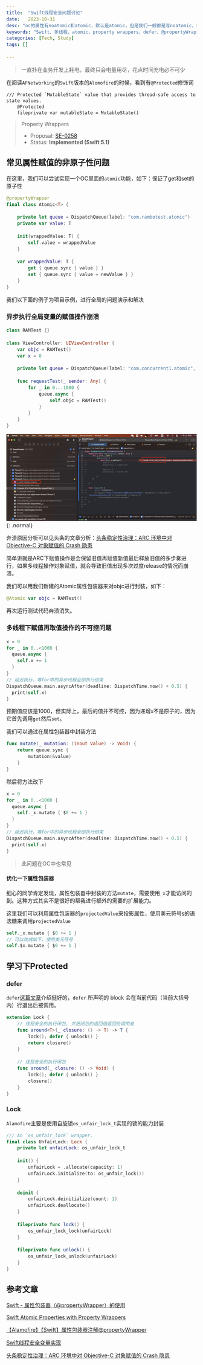 ```yaml
---
title:  "Swift线程安全问题讨论"
date:   2023-10-31
desc: "oc的属性有noatomic和atomic，默认是atomic，但是我们一般都是写noatomic，因为效率更好，但是多线程操作的情况下开启atomic就可以做到线程安全。但是Swift中并没有，本篇文章介绍利用属性包装器来进行多线程安全的属性封装，Property Wrappers。"
keywords: "Swift、多线程、atomic、property wrappers、defer、@propertyWrapper、@dynamicMemberLookup"
categories: [Tech, Study]
tags: []

---
```


> 一直扑在业务开发上耗电，最终只会电量用尽，花点时间充电必不可少

在阅读`AFNetworking`的`Swift`版本的`Alomofire`的时候，看到有`@Protected`修饰词

```objc
/// Protected `MutableState` value that provides thread-safe access to state values.
    @Protected
    fileprivate var mutableState = MutableState()
```

> Property Wrappers
>
> - Proposal: [SE-0258](https://github.com/apple/swift-evolution/blob/main/proposals/0258-property-wrappers.md)
> - Status: **Implemented (Swift 5.1)**

## 常见属性赋值的非原子性问题

在这里，我们可以尝试实现一个OC里面的`atomic`功能，如下：保证了get和set的原子性

```swift
@propertyWrapper
final class Atomic<T> {
    
    private let queue = DispatchQueue(label: "com.rambotest.atomic")
    private var value: T
    
    init(wrappedValue: T) {
        self.value = wrappedValue
    }
    
    var wrappedValue: T {
        get { queue.sync { value } }
        set { queue.sync { value = newValue } }
    }
}
```

我们以下面的例子为项目示例，进行全局的问题演示和解决

### 异步执行全局变量的赋值操作崩溃

```swift
class RAMTest {}

class ViewController: UIViewController {
    var objc = RAMTest()
    var x = 0
  
    private let queue = DispatchQueue(label: "com.concurrent1.atomic", attributes: .concurrent)
  
    func requestTest(_ sender: Any) {
        for _ in 0...1000 {
            queue.async {
                self.objc = RAMTest()
            }
        }
    }
}
```

![image-20231102171110081](/assets/img/study/2023-10-31-Swift线程安全问题讨论.assets/image-20231102171110081.png){: .normal}

奔溃原因分析可以见头条的文章分析：[头条稳定性治理：ARC 环境中对 Objective-C 对象赋值的 Crash 隐患](https://www.toutiao.com/article/7179835281691296291/?app=news_article_lite&timestamp=1672191117&use_new_style=1&req_id=202212280931562E082FEA091B8840A1B8&group_id=7179835281691296291&share_token=B349D83F-FA69-40DE-BBF0-A7A04697A6B3&tt_from=copy_link&utm_source=copy_link&utm_medium=toutiao_ios&utm_campaign=client_share&source=m_redirect&wid=1672707184494)

简单讲就是ARC下赋值操作是会保留旧值再赋值新值最后释放旧值的多步奏进行，如果多线程操作对象赋值，就会导致旧值出现多次过度release的情况而崩溃。

我们可以用我们新建的Atomic属性包装器来对objc进行封装，如下：

```swift
@Atomic var objc = RAMTest()
```

再次运行测试代码奔溃消失。



### 多线程下赋值再取值操作的不可控问题

```swift
x = 0
for _ in 0..<1000 {
  queue.async {
    self.x += 1
  }
}
// 延迟执行，等for中的异步线程全部执行结束
DispatchQueue.main.asyncAfter(deadline: DispatchTime.now() + 0.5) {
  print(self.x)
}
```

预期值应该是1000，但实际上，最后的值并不可控，因为递增`x`不是原子的，因为它首先调用`get`然后`set`。

我们可以通过在属性包装器中封装方法

```swift
func mutate(_ mutation: (inout Value) -> Void) {
    return queue.sync {
        mutation(&value)
    }
}
```

然后将方法改下

```swift
x = 0
for _ in 0..<1000 {
  queue.async {
    self._x.mutate { $0 += 1 }
  }
}
// 延迟执行，等for中的异步线程全部执行结束
DispatchQueue.main.asyncAfter(deadline: DispatchTime.now() + 0.5) {
  print(self.x)
}
```

> 此问题在OC中也常见

#### 优化一下属性包装器

细心的同学肯定发现，属性包装器中封装的方法`mutate`，需要使用`_x`才能访问的到。这种方式其实不是很好的帮我进行额外的需要的扩展能力。

这里我们可以利用属性包装器的`projectedValue`来投影属性，使用美元符号`$`的语法糖来调用`projectedValue`

```swift
self._x.mutate { $0 += 1 }
// 可以改成如下，使用美元符号
self.$x.mutate { $0 += 1 } 
```

## 学习下Protected



### defer

`defer`[这篇文章](https://onevcat.com/2018/11/defer/)介绍挺好的，`defer` 所声明的 block 会在当前代码（当前大括号内）行退出后被调用。

```swift
extension Lock {
    // 线程安全的执行闭包, 并把闭包的返回值返回给调用者
    func around<T>(_ closure: () -> T) -> T {
        lock(); defer { unlock() }
        return closure()
    }

    // 线程安全的执行闭包
    func around(_ closure: () -> Void) {
        lock(); defer { unlock() }
        closure()
    }
}
```



### Lock

`Alamofire`主要是使用自旋锁`os_unfair_lock_t`实现的锁的能力封装

```swift
/// An `os_unfair_lock` wrapper.
final class UnfairLock: Lock {
    private let unfairLock: os_unfair_lock_t

    init() {
        unfairLock = .allocate(capacity: 1)
        unfairLock.initialize(to: os_unfair_lock())
    }

    deinit {
        unfairLock.deinitialize(count: 1)
        unfairLock.deallocate()
    }

    fileprivate func lock() {
        os_unfair_lock_lock(unfairLock)
    }

    fileprivate func unlock() {
        os_unfair_lock_unlock(unfairLock)
    }
}
```





## 参考文章

[Swift - 属性包装器（@propertyWrapper）的使用](https://www.jianshu.com/p/139410ed7e15)

[Swift Atomic Properties with Property Wrappers](https://www.vadimbulavin.com/swift-atomic-properties-with-property-wrappers/)

[【Alamofire】【Swift】属性包装器注解@propertyWrapper](https://blog.csdn.net/allanGold/article/details/129365680)

[Swift线程安全变量实现](https://blog.csdn.net/HelloMagina/article/details/118609747)

[头条稳定性治理：ARC 环境中对 Objective-C 对象赋值的 Crash 隐患](https://www.toutiao.com/article/7179835281691296291/?app=news_article_lite&timestamp=1672191117&use_new_style=1&req_id=202212280931562E082FEA091B8840A1B8&group_id=7179835281691296291&share_token=B349D83F-FA69-40DE-BBF0-A7A04697A6B3&tt_from=copy_link&utm_source=copy_link&utm_medium=toutiao_ios&utm_campaign=client_share&source=m_redirect&wid=1672707184494)

